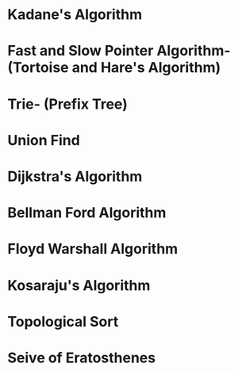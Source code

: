 # Kadane's Algorithm

# Fast and Slow Pointer Algorithm- (Tortoise and Hare's Algorithm)

# Trie- (Prefix Tree)

# Union Find

# Dijkstra's Algorithm

# Bellman Ford Algorithm

# Floyd Warshall Algorithm

# Kosaraju's Algorithm

# Topological Sort

# Seive of Eratosthenes


